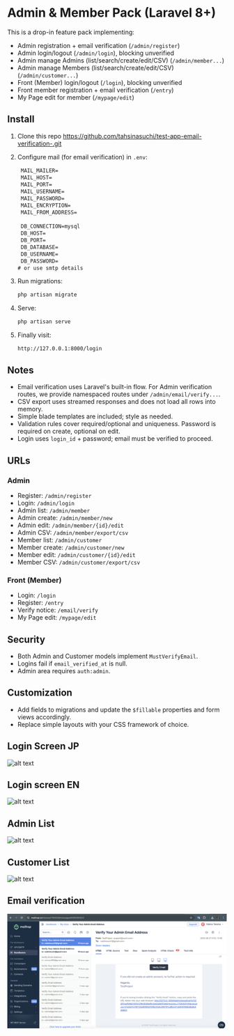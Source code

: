 # Admin & Member Pack (Laravel 8+)

This is a drop-in feature pack implementing:

- Admin registration + email verification (`/admin/register`)
- Admin login/logout (`/admin/login`), blocking unverified
- Admin manage Admins (list/search/create/edit/CSV) (`/admin/member...`)
- Admin manage Members (list/search/create/edit/CSV) (`/admin/customer...`)
- Front (Member) login/logout (`/login`), blocking unverified
- Front member registration + email verification (`/entry`)
- My Page edit for member (`/mypage/edit`)

## Install

1. Clone this repo https://github.com/tahsinasuchi/test-app-email-verification-.git

2. Configure mail (for email verification) in `.env`:
   ```env
    MAIL_MAILER=
    MAIL_HOST=
    MAIL_PORT=
    MAIL_USERNAME=
    MAIL_PASSWORD=
    MAIL_ENCRYPTION=
    MAIL_FROM_ADDRESS=

    DB_CONNECTION=mysql
    DB_HOST=
    DB_PORT=
    DB_DATABASE=
    DB_USERNAME=
    DB_PASSWORD=
   # or use smtp details
   ```

3. Run migrations:
   ```bash
   php artisan migrate
   ```

4. Serve:
   ```bash
   php artisan serve
   ```
5. Finally visit:
   ```bash
   http://127.0.0.1:8000/login
   ```

## Notes

- Email verification uses Laravel's built-in flow. For Admin verification routes, we provide namespaced routes under `/admin/email/verify...`.
- CSV export uses streamed responses and does not load all rows into memory.
- Simple blade templates are included; style as needed.
- Validation rules cover required/optional and uniqueness. Password is required on create, optional on edit.
- Login uses `login_id` + password; email must be verified to proceed.

## URLs

### Admin
- Register: `/admin/register`
- Login: `/admin/login`
- Admin list: `/admin/member`
- Admin create: `/admin/member/new`
- Admin edit: `/admin/member/{id}/edit`
- Admin CSV: `/admin/member/export/csv`
- Member list: `/admin/customer`
- Member create: `/admin/customer/new`
- Member edit: `/admin/customer/{id}/edit`
- Member CSV: `/admin/customer/export/csv`

### Front (Member)
- Login: `/login`
- Register: `/entry`
- Verify notice: `/email/verify`
- My Page edit: `/mypage/edit`

## Security

- Both Admin and Customer models implement `MustVerifyEmail`.
- Logins fail if `email_verified_at` is null.
- Admin area requires `auth:admin`.

## Customization
- Add fields to migrations and update the `$fillable` properties and form views accordingly.
- Replace simple layouts with your CSS framework of choice.


## Login Screen JP
![alt text](https://github.com/tahsinasuchi/test-app-email-verification-/blob/main/public/Screenshot%202025-08-27%20at%2019.20.00.png)

## Login screen EN
![alt text](https://github.com/tahsinasuchi/test-app-email-verification-/blob/main/public/Screenshot%202025-08-27%20at%2019.20.06.png)

## Admin List
![alt text](https://github.com/tahsinasuchi/test-app-email-verification-/blob/main/public/Screenshot%202025-08-27%20at%2019.20.20.png)

## Customer List
![alt text](https://github.com/tahsinasuchi/test-app-email-verification-/blob/main/public/Screenshot%202025-08-27%20at%2019.36.33.png)

## Email verification
![alt text](https://github.com/tahsinasuchi/test-app-email-verification/blob/main/public/Screenshot%202025-08-27%20at%2020.55.47.png)